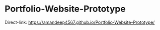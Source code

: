 # Portfolio-Website-Prototype

Direct-link: https://amandeep4567.github.io/Portfolio-Website-Prototype/
